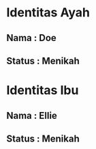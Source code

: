 # Identitas Ayah

## Nama : Doe
## Status : Menikah

# Identitas Ibu

## Nama : Ellie
## Status : Menikah

